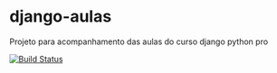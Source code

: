 # django-aulas
Projeto para acompanhamento das aulas do curso django python pro

[![Build Status](https://travis-ci.org/joaogarciadelima/django-aulas.svg?branch=master)](https://travis-ci.org/joaogarciadelima/django-aulas)
